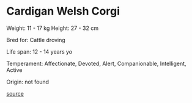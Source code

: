 # Cardigan Welsh Corgi

Weight: 11 - 17 kg
Height: 27 - 32 cm

Bred for: Cattle droving

Life span: 12 - 14 years yo

Temperament: Affectionate, Devoted, Alert, Companionable, Intelligent, Active

Origin: not found

[source](https://api.thedogapi.com/v1/breeds/68)
